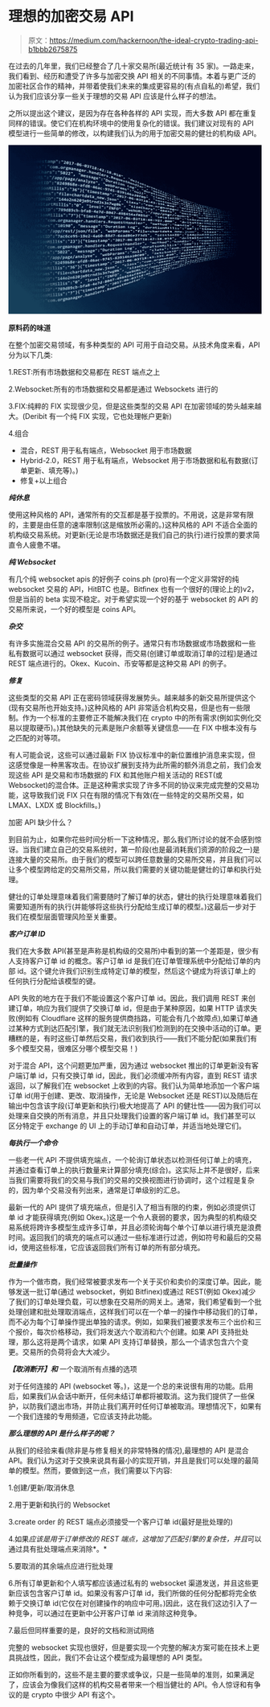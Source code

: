 # 理想的加密交易 API

> 原文：<https://medium.com/hackernoon/the-ideal-crypto-trading-api-b1bbb2675875>

在过去的几年里，我们已经整合了几十家交易所(最近统计有 35 家)。一路走来，我们看到、经历和遭受了许多与加密交换 API 相关的不同事情。本着与更广泛的加密社区合作的精神，并带着使我们未来的集成更容易的(有点自私的)希望，我们认为我们应该分享一些关于理想的交易 API 应该是什么样子的想法。

之所以提出这个建议，是因为存在各种各样的 API 实现，而大多数 API 都在重复同样的错误。使它们在机构环境中的使用复杂化的错误。我们建议对现有的 API 模型进行一些简单的修改，以构建我们认为的用于加密交易的健壮的机构级 API。

![](img/9f3643bd9305631c74492db58ef298f8.png)

**原料药的味道**

在整个加密交易领域，有多种类型的 API 可用于自动交易。从技术角度来看，API 分为以下几类:

1.REST:所有市场数据和交易都在 REST 端点之上

2.Websocket:所有的市场数据和交易都是通过 Websockets 进行的

3.FIX:纯粹的 FIX 实现很少见，但是这些类型的交易 API 在加密领域的势头越来越大。(Deribit 有一个纯 FIX 实现，它也处理帐户更新)

4.组合

*   混合，REST 用于私有端点，Websocket 用于市场数据
*   Hybrid-2.0，REST 用于私有端点，Websocket 用于市场数据和私有数据(订单更新、填充等)。)
*   修复+以上组合

***纯休息***

使用这种风格的 API，通常所有的交互都是基于投票的。不用说，这是非常有限的，主要是由任意的速率限制(这是缩放所必需的。)这种风格的 API 不适合全面的机构级交易系统。对更新(无论是市场数据还是我们自己的执行)进行投票的要求简直令人疲惫不堪。

***纯 Websocket***

有几个纯 websocket apis 的好例子 coins.ph (pro)有一个定义非常好的纯 websocket 交易的 API，HitBTC 也是。Bitfinex 也有一个很好的(理论上的)v2，但是当前的 beta 实现不稳定。对于希望实现一个好的基于 websocket 的 API 的交易所来说，一个好的模型是 coins API。

***杂交***

有许多实施混合交易 API 的交易所的例子。通常只有市场数据或市场数据和一些私有数据可以通过 websocket 获得，而交易(创建订单或取消订单的过程)是通过 REST 端点进行的。Okex、Kucoin、币安等都是这种交易 API 的例子。

***修复***

这些类型的交易 API 正在密码领域获得发展势头。越来越多的新交易所提供这个(现有交易所也开始支持。)这种风格的 API 非常适合机构交易，但是也有一些限制。作为一个标准的主要修正不能解决我们在 crypto 中的所有需求(例如实例化交易以提取硬币)。)其他缺失的元素是账户余额等关键信息——在 FIX 中根本没有与之匹配的对等项。

有人可能会说，这些可以通过最新 FIX 协议标准中的新位置维护消息来实现，但这感觉像是一种黑客攻击。在协议扩展到支持为此所需的额外消息之前，我们会发现这些 API 是交易和市场数据的 FIX 和其他账户相关活动的 REST(或 Websocket)的混合体。正是这种需求实现了许多不同的协议来完成完整的交易功能，这导致我们说 FIX 只在有限的情况下有效(在一些特定的交易所交易，如 LMAX、LXDX 或 Blockfills。)

加密 API 缺少什么？

到目前为止，如果你花些时间分析一下这种情况，那么我们所讨论的就不会感到惊讶。当我们建立自己的交易系统时，第一阶段(也是最消耗我们资源的阶段之一)是连接大量的交易所。由于我们的模型可以跨任意数量的交易所交易，并且我们可以让多个模型跨给定的交易所交易，所以我们需要的关键功能是健壮的订单和执行处理。

健壮的订单处理意味着我们需要随时了解订单的状态，健壮的执行处理意味着我们需要知道所有的执行(并能够将这些执行分配给生成订单的模型。)这最后一步对于我们在模型层面管理风险至关重要。

***客户订单 ID***

我们在大多数 API(甚至是声称是机构级的交易所)中看到的第一个差距是，很少有人支持客户订单 id 的概念。客户订单 id 是我们在订单管理系统中分配给订单的内部 id。这个键允许我们识别生成特定订单的模型，然后这个键成为将该订单上的任何执行分配给该模型的键。

API 失败的地方在于我们不能设置这个客户订单 id。因此，我们调用 REST 来创建订单，响应为我们提供了交换订单 id，但是由于某种原因，如果 HTTP 请求失败(例如有 Cloudflare 这样的服务提供商挡路，可能会有几个故障点),如果订单通过某种方式到达匹配引擎，我们就无法识别我们检测到的在交换中活动的订单。更糟糕的是，有时这些订单然后交易，我们收到执行——我们不能分配(如果我们有多个模型交易，很难区分哪个模型交易！)

对于混合 API，这个问题更加严重，因为通过 websocket 推出的订单更新没有客户端订单 id，只有交换订单 id，因此，我们必须缓冲所有内容，直到 REST 请求返回，以了解我们在 websocket 上收到的内容。我们认为简单地添加一个客户端订单 id(用于创建、更改、取消操作，无论是 Websocket 还是 REST)以及随后在输出中包含该字段(订单更新和执行)极大地提高了 API 的健壮性——因为我们可以处理来自交换的所有消息，并且只处理我们设置的客户端订单 id。我们甚至可以区分特定于 exchange 的 UI 上的手动订单和自动订单，并适当地处理它们。

***每执行一个命令***

一些老一代 API 不提供填充端点，一个轮询订单状态以检测任何订单上的填充，并通过查看订单上的执行数量来计算部分填充(综合)。这实际上并不是很好，后来当我们需要将我们的交易与我们的交易的交换视图进行协调时，这个过程是复杂的，因为单个交易没有列出来，通常是订单级别的汇总。

最新一代的 API 提供了填充端点，但是引入了相当有限的约束，例如必须提供订单 id 才能获得填充(例如 Okex。)这是一个令人衰弱的要求，因为典型的机构级交易系统将跨许多模型生成许多订单，并且必须轮询每个单个订单以进行填充是浪费时间。返回我们的填充的端点可以通过一些标准进行过滤，例如符号和最后的交易 id，使用这些标准，它应该返回我们所有订单的所有部分填充。

***批量操作***

作为一个做市商，我们经常被要求发布一个关于买价和卖价的深度订单。因此，能够发送一批订单(通过 websocket，例如 Bitfinex)或通过 REST(例如 Okex)减少了我们的订单处理负载，可以想象在交易所的网关上。通常，我们希望看到一个批处理创建和批处理取消端点，这样我们可以在一个单一的操作中移动我们的订单，而不必为每个订单操作提出单独的请求。例如，如果我们被要求发布三个出价和三个报价，每次价格移动，我们将发送六个取消和六个创建。如果 API 支持批处理，那么这将是两个请求，如果 API 支持订单替换，那么一个请求包含六个变更。交易所的负荷将会大大减少。

***【取消断开】和*** 一个取消所有点播的选项

对于任何连接的 API (websocket 等。)，这是一个总的来说很有用的功能。启用后，如果我们从会话中断开，任何未结订单都将被取消。这为我们提供了一些保护，以防我们退出市场，并防止我们离开时任何订单被取消。理想情况下，如果有一个我们连接的专用频道，它应该支持此功能。

***那么理想的 API 是什么样子的呢？***

从我们的经验来看(除非是与修复相关的非常特殊的情况),最理想的 API 是混合 API。我们认为这对于交换来说具有最小的实现开销，并且是我们可以处理的最简单的模型。然而，要做到这一点，我们需要以下内容:

1.创建/更新/取消休息

2.用于更新和执行的 Websocket

3.create order 的 REST 端点必须接受一个客户订单 id(最好是批处理的)

4.如果*应该是用于订单修改的 REST 端点，这增加了匹配引擎的复杂性，并且*可以通过具有批处理端点来消除*。*

5.要取消的其余端点应进行批处理

6.所有订单更新和个人填写都应该通过私有的 websocket 渠道发送，并且这些更新应该包含客户订单 id。如果没有客户订单 id，我们所做的任何分配都将完全依赖于交换订单 id(它仅在对创建操作的响应中可用。)因此，这在我们这边引入了一种竞争，可以通过在更新中公开客户订单 id 来消除这种竞争。

7.最后但同样重要的是，良好的文档和测试网络

完整的 websocket 实现也很好，但是要实现一个完整的解决方案可能在技术上更具挑战性，因此，我们不会让这个模型成为最理想的 API 类型。

正如你所看到的，这些不是主要的要求或争议，只是一些简单的准则，如果满足了，应该会为像我们这样的机构交易者带来一个相当健壮的 API。令人惊讶和有争议的是 crypto 中很少 API 有这个。